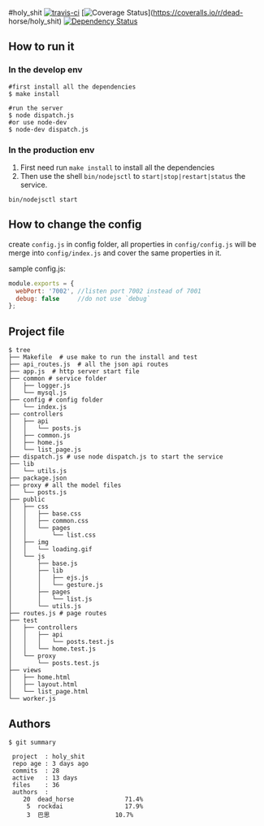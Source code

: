 #holy_shit
[![travis-ci](https://secure.travis-ci.org/dead-horse/holy_shit.png)](https://travis-ci.org/dead-horse/holy_shit)
[![Coverage Status](https://coveralls.io/repos/dead-horse/holy_shit/badge.png)](https://coveralls.io/r/dead-
horse/holy_shit)
[![Dependency Status](https://gemnasium.com/dead-horse/holy_shit.png)](https://gemnasium.com/dead-horse/holy_shit)

## How to run it  

### In the develop env

```
#first install all the dependencies
$ make install

#run the server
$ node dispatch.js
#or use node-dev
$ node-dev dispatch.js
```

### In the production env
1. First need run `make install` to install all the dependencies
2. Then use the shell `bin/nodejsctl` to `start|stop|restart|status` the service.   

```
bin/nodejsctl start
```

## How to change the config  

create `config.js` in config folder, all properties in `config/config.js` will be merge into `config/index.js` and cover the same properties in it.  

sample config.js:  

```js
module.exports = {
  webPort: '7002', //listen port 7002 instead of 7001
  debug: false     //do not use `debug`
};

```

## Project file  

```
$ tree
├── Makefile  # use make to run the install and test
├── api_routes.js  # all the json api routes
├── app.js  # http server start file
├── common # service folder
│   ├── logger.js
│   └── mysql.js
├── config # config folder
│   └── index.js
├── controllers
│   ├── api
│   │   └── posts.js
│   ├── common.js
│   ├── home.js
│   └── list_page.js
├── dispatch.js # use node dispatch.js to start the service
├── lib
│   └── utils.js
├── package.json
├── proxy # all the model files
│   └── posts.js
├── public
│   ├── css
│   │   ├── base.css
│   │   ├── common.css
│   │   └── pages
│   │       └── list.css
│   ├── img
│   │   └── loading.gif
│   └── js
│       ├── base.js
│       ├── lib
│       │   ├── ejs.js
│       │   └── gesture.js
│       ├── pages
│       │   └── list.js
│       └── utils.js
├── routes.js # page routes
├── test
│   ├── controllers
│   │   ├── api
│   │   │   └── posts.test.js
│   │   └── home.test.js
│   └── proxy
│       └── posts.test.js
├── views
│   ├── home.html
│   ├── layout.html
│   └── list_page.html
└── worker.js
```

## Authors  

```
$ git summary 

 project  : holy_shit
 repo age : 3 days ago
 commits  : 28
 active   : 13 days
 files    : 36
 authors  : 
    20  dead_horse              71.4%
     5  rockdai                 17.9%
     3  巴思                  10.7%
```